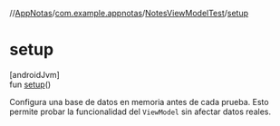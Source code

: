//[AppNotas](../../../index.md)/[com.example.appnotas](../index.md)/[NotesViewModelTest](index.md)/[setup](setup.md)

# setup

[androidJvm]\
fun [setup](setup.md)()

Configura una base de datos en memoria antes de cada prueba. Esto permite probar la funcionalidad del `ViewModel` sin afectar datos reales.
